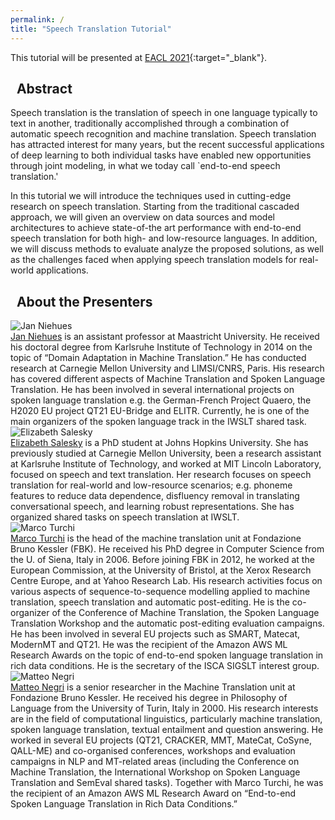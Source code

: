 ```yaml
---
permalink: /
title: "Speech Translation Tutorial"
---
```


This tutorial will be presented at [EACL 2021](https://2021.eacl.org/){:target="_blank"}. 


## <i class="far fa-newspaper"></i>&nbsp; Abstract

Speech translation is the translation of speech in one language typically to text in another, traditionally accomplished through a combination of automatic speech recognition and machine translation. Speech translation has attracted interest for many years, but the recent successful applications of deep learning to both individual tasks have enabled new opportunities through joint modeling, in what we today call `end-to-end speech translation.'

In this tutorial we will introduce the techniques used in cutting-edge research on speech translation. Starting from the traditional cascaded approach, we will given an overview on data sources and model architectures to achieve state-of-the art performance with end-to-end speech translation for both high- and low-resource languages. In addition, we will discuss methods to evaluate analyze the proposed solutions, as well as the challenges faced when applying speech translation models for real-world applications.

## <i class="fas fa-fw fa-chalkboard-teacher"></i>&nbsp; About the Presenters

<div class="organizer-wrapper organizer-left">
  <div class="organizer-img">
    <img src="/assets/images/bio-photo.jpg" alt="Jan Niehues">
  </div>
  <div class="organizer-bio">
    <a href="https://dke.maastrichtuniversity.nl/jan.niehues/" target="_blank">Jan Niehues</a> is an assistant professor at Maastricht University. He received his doctoral degree from Karlsruhe Institute of Technology in 2014 on the topic of “Domain Adaptation in Machine Translation.” He has conducted research at Carnegie Mellon University and LIMSI/CNRS, Paris. His research has covered different aspects of Machine Translation and Spoken Language Translation. He has been involved in several international projects on spoken language translation e.g. the German-French Project Quaero, the H2020 EU project QT21 EU-Bridge and ELITR. Currently, he is one of the main organizers of the spoken language track in the IWSLT shared task.
  </div>
</div>

<div class="organizer-wrapper organizer-left">
  <div class="organizer-img">
    <img src="/assets/images/bio-photo.jpg" alt="Elizabeth Salesky">
  </div>
  <div class="organizer-bio">
    <a href="https://esalesky.github.io" target="_blank">Elizabeth Salesky</a> is a PhD student at Johns Hopkins University. She has previously studied at Carnegie Mellon University, been a research assistant at Karlsruhe Institute of Technology, and worked at MIT Lincoln Laboratory, focused on speech and text translation. Her research focuses on speech translation for real-world and low-resource scenarios; e.g. phoneme features to reduce data dependence, disfluency removal in translating conversational speech, and learning robust representations. She has organized shared tasks on speech translation at IWSLT. 
  </div>
</div>

<div class="organizer-wrapper organizer-left">
  <div class="organizer-img">
    <img src="/assets/images/bio-photo.jpg" alt="Marco Turchi">
  </div>
  <div class="organizer-bio">
    <a href="http://ict.fbk.eu/people/detail/marco-turchi/" target="_blank">Marco Turchi</a> is the head of the machine translation unit at Fondazione Bruno Kessler (FBK). He received his PhD degree in Computer Science from the U. of Siena, Italy in 2006. Before joining FBK in 2012, he worked at the European Commission, at the University of Bristol, at the Xerox Research Centre Europe, and at Yahoo Research Lab. His research activities focus on various aspects of sequence-to-sequence modelling applied to machine translation, speech translation and automatic post-editing. He is the co-organizer of the Conference of Machine Translation, the Spoken Language Translation Workshop and the automatic post-editing evaluation campaigns. He has been involved in several EU projects such as SMART, Matecat, ModernMT and QT21. He was the recipient of the Amazon AWS ML Research Awards on the topic of end-to-end spoken language translation in rich data conditions. He is the secretary of the ISCA SIGSLT interest group. 
  </div>
</div>

<div class="organizer-wrapper organizer-left">
  <div class="organizer-img">
    <img src="/assets/images/bio-photo.jpg" alt="Matteo Negri">
  </div>
  <div class="organizer-bio">
    <a href="" target="_blank">Matteo Negri</a> is a senior researcher in the Machine Translation  unit at Fondazione Bruno Kessler. He received his degree in Philosophy of Language from the University of Turin, Italy in 2000. His research interests are in the field of computational linguistics, particularly  machine translation, spoken language translation,  textual  entailment  and  question  answering. He worked in several EU  projects (QT21, CRACKER,  MMT,  MateCat, CoSyne, QALL-ME) and co-organised conferences, workshops and evaluation campaigns in NLP and MT-related areas (including the Conference on Machine Translation, the International Workshop on Spoken Language Translation and SemEval shared tasks).  Together with Marco Turchi, he was the recipient of an Amazon AWS ML Research Award on “End-to-end Spoken Language Translation in Rich Data Conditions.”
  </div>
</div>



<meta name="twitter:card" content="summary_large_image" />
<meta name="twitter:site" content="@esalesk" />
<meta name="twitter:creator" content="@esalesk" />
<meta name="twitter:title" content="Speech Translation Tutorial: EACL2021" />
<meta name="twitter:description" content="A tutorial on end-to-end speech translation" />
<meta name="twitter:image" content="https://st-tutorial.github.io/assets/images/logo.png" />
